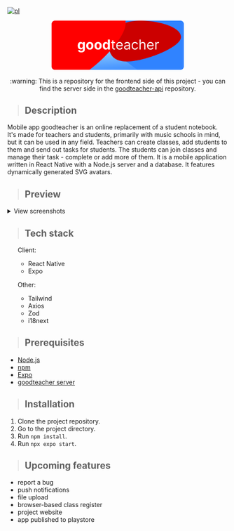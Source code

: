 [![pl](https://img.shields.io/badge/lang-pl-blue.svg)](https://github.com/ukashu/goodteacher/tree/main/readme/README.pl.md)
<div align="center">
  <img src="./readme/banner_round.svg" width="60%" height="auto"/>
  <p>:warning: This is a repository for the frontend side of this project - you can find the server side in the <a href="https://github.com/ukashu/goodteacher-api">goodteacher-api</a> repository.</p>
</div>

>## Description
Mobile app goodteacher is an online replacement of a student notebook. It's made for teachers and students, primarily with music schools in mind, but it can be used in any field. Teachers can create classes, add students to them and send out tasks for students. The students can join classes and manage their task - complete or add more of them. It is a mobile application written in React Native with a Node.js server and a database. It features dynamically generated SVG avatars.
>## Preview
<p>
<details>
	<summary>View screenshots</summary>

<p align="center">
  <img src="./readme/register.jpg" width="auto" height="600"/>
  <img src="./readme/classes.jpg" width="auto" height="600"/>
  <img src="./readme/drawer.jpg" width="auto" height="600"/>
  <img src="./readme/students.jpg" width="auto" height="600"/>
  <img src="./readme/tasks.jpg" width="auto" height="600"/>
</p>

</details>
<p>

>## Tech stack
<ul>
  <p>Client:</p>
    <ul>
      <li>React Native</li>
      <li>Expo</li>
    </ul>
  <p>Other:</p>
    <ul>
      <li>Tailwind</li>
      <li>Axios</li>
      <li>Zod</li>
      <li>i18next</li>
    </ul>
</ul>

>## Prerequisites

<ul>
  <li><a href="https://nodejs.org/">Node.js</a></li>
  <li><a href="https://www.npmjs.com/">npm</a></li>
  <li><a href="https://expo.dev/">Expo</a></li>
  <li><a href="https://github.com/ukashu/goodteacher-api">goodteacher server</a></li>
</ul>

>## Installation

1. Clone the project repository.
2. Go to the project directory.
3. Run ```npm install```.
4. Run ```npx expo start```.

>## Upcoming features
<ul>
  <li>report a bug</li>
  <li>push notifications</li>
  <li>file upload</li>
  <li>browser-based class register</li>
  <li>project website</li>
  <li>app published to playstore</li>
</ul>